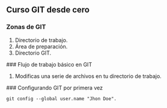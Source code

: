 ## Curso GIT desde cero

### Zonas de GIT
1. Directorio de trabajo.
2. Área de preparación.
3. Directorio GIT.

### Flujo de trabajo básico en GIT
1. Modificas una serie de archivos en tu directorio de trabajo.

### Configurando GIT por primera vez
```
git config --global user.name "Jhon Doe".
```

